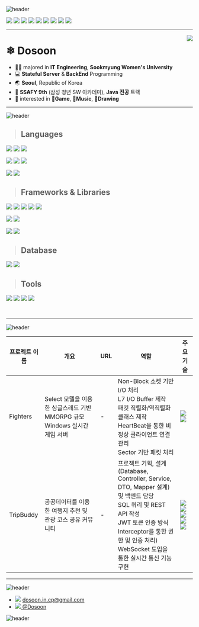 ![header](https://capsule-render.vercel.app/api?type=waving&color=0:F28585,60:F2C6C2,90:F2B263,100:F2B263&height=120&animation=fadeIn&section=header&text=👋%20Hello!&fontAlign=17&fontColor=ffffff&desc=I'm%20Dosoon,%20Server%20Programmer%20🐰&descAlign=32&fontSize=60&descAlignY=80)

<img src="https://img.shields.io/badge/-C++-00599C?style=flat&logo=Cplusplus&logoColor=white"> <img src="https://img.shields.io/badge/-C-A8B9CC?style=flat&logo=C&logoColor=white"> <img src="https://img.shields.io/badge/-JAVA-007396?style=flat&logo=OpenJDK&logoColor=white"> <img src="https://img.shields.io/badge/-Python-3776AB?style=flat&logo=Python&logoColor=white"> <img src="https://img.shields.io/badge/-Spring-6DB33F?style=flat&logo=Spring&logoColor=white"> <img src="https://img.shields.io/badge/-Spring_Boot-6DB33F?style=flat&logo=SpringBoot&logoColor=white"> <img src="https://img.shields.io/badge/-Vue-4FC08D?style=flat&logo=Vue.js&logoColor=white"> <img src="https://img.shields.io/badge/-Android-3DDC84?style=flat&logo=Android&logoColor=white"> <img src="https://img.shields.io/badge/-Unity-FFFFFF?style=flat&logo=Unity&logoColor=black"> 

---

<a href="https://solved.ac/profile/dosoon_in_cp" target="_blank">
<img align='right' src="http://mazassumnida.wtf/api/v2/generate_badge?boj=dosoon_in_cp"> </a>

# ❄ Dosoon
- 👩‍🎓 majored in **IT Engineering**, **Sookmyung Women's University**
- 💻 **Stateful Server** & **BackEnd** Programming
- 🌏 **Seoul**, Republic of Korea
- 🌱 **SSAFY 9th** (삼성 청년 SW 아카데미), **Java 전공** 트랙
- 👀 interested in **👾Game**, **🎵Music**, **🎨Drawing**

---
![header](https://capsule-render.vercel.app/api?type=transparent&color=0:F28585,60:F2C6C2,90:F2B263,100:F2B263&height=50&animation=fadeIn&section=footer&text=📚%20Tech%20Stack&fontAlign=15&fontColor=ffffff&fontSize=40)

> ## Languages

<!-- 주요 언어 : C++, C, Java -->
<img src="https://img.shields.io/badge/-C++-00599C?style=flat&logo=Cplusplus&logoColor=white"> <img src="https://img.shields.io/badge/-C-A8B9CC?style=flat&logo=C&logoColor=white"> <img src="https://img.shields.io/badge/-JAVA-007396?style=flat&logo=OpenJDK&logoColor=white">

<img src="https://img.shields.io/badge/-C%23-239120?style=flat&logo=CSharp&logoColor=white"> <img src="https://img.shields.io/badge/-Python-3776AB?style=flat&logo=Python&logoColor=white"> <img src="https://img.shields.io/badge/-Javascript-F7DF1E?style=flat&logo=Javascript&logoColor=black">

<img src="https://img.shields.io/badge/-Swift-F05138?style=flat&logo=Swift&logoColor=white"> <img src="https://img.shields.io/badge/-PHP-777BB4?style=flat&logo=PHP&logoColor=white">
<br/>

> ## Frameworks & Libraries

<img src="https://img.shields.io/badge/-Unity-FFFFFF?style=flat&logo=Unity&logoColor=black"> <img src="https://img.shields.io/badge/-Spring-6DB33F?style=flat&logo=Spring&logoColor=white"> <img src="https://img.shields.io/badge/-Spring_Boot-6DB33F?style=flat&logo=SpringBoot&logoColor=white"> <img src="https://img.shields.io/badge/-Vue-4FC08D?style=flat&logo=Vue.js&logoColor=white"> <img src="https://img.shields.io/badge/-Android-3DDC84?style=flat&logo=Android&logoColor=white">

<img src="https://img.shields.io/badge/-Bootstrap-7952B3?style=flat&logo=Bootstrap&logoColor=white"> <img src="https://img.shields.io/badge/-Swagger-85EA2D?style=flat&logo=Swagger&logoColor=232323">

<img src="https://img.shields.io/badge/-Express.js-000000?style=flat&logo=Express&logoColor=white"> <img src="https://img.shields.io/badge/-Node.js-339933?style=flat&logo=Node.js&logoColor=white">
<br />

> ## Database

<img src="https://img.shields.io/badge/-MySQL-4479A1?style=flat&logo=MySQL&logoColor=white"> <img src="https://img.shields.io/badge/-MongoDB-47A248?style=flat&logo=MongoDB&logoColor=white">
<br />

> ## Tools


<img src="https://img.shields.io/badge/-Github-181717?style=flat&logo=Github&logoColor=white"> <img src="https://img.shields.io/badge/-Postman-FF6C37?style=flat&logo=Postman&logoColor=white"> <img src="https://img.shields.io/badge/-AWS EC2-FF9900?style=flat&logo=AmazonEC2&logoColor=white"> <img src="https://img.shields.io/badge/-Wireshark-1679A7?style=flat&logo=Wireshark&logoColor=white">

<br />

---

![header](https://capsule-render.vercel.app/api?type=transparent&color=0:F28585,60:F2C6C2,90:F2B263,100:F2B263&height=80&animation=fadeIn&section=footer&text=📌%20Major%20Projects&fontAlign=20&fontColor=ffffff&fontSize=40)


|프로젝트 이름|개요|URL|역할|주요 기술|
|-|-|-|-|-|
|Fighters|Select 모델을 이용한 싱글스레드 기반 MMORPG 규모 Windows 실시간 게임 서버|-|Non-Block 소켓 기반 I/O 처리<br/>L7 I/O Buffer 제작<br/>패킷 직렬화/역직렬화 클래스 제작<br/>HeartBeat을 통한 비정상 클라이언트 연결 관리<br/>Sector 기반 패킷 처리|<img src="https://img.shields.io/badge/-C++-00599C?style=flat&logo=Cplusplus&logoColor=white"> <img src="https://img.shields.io/badge/-Wireshark-1679A7?style=flat&logo=Wireshark&logoColor=white">|
|TripBuddy|공공데이터를 이용한 여행지 추천 및 관광 코스 공유 커뮤니티|-|프로젝트 기획, 설계(Database, Controller, Service, DTO, Mapper 설계) 및 백엔드 담당<br/>SQL 쿼리 및 REST API 작성<br/>JWT 토큰 인증 방식<br/>Interceptor를 통한 권한 및 인증 처리)<br/> WebSocket 도입을 통한 실시간 통신 기능 구현|<img src="https://img.shields.io/badge/-JAVA-007396?style=flat&logo=OpenJDK&logoColor=white"> <img src="https://img.shields.io/badge/-Spring_Boot-6DB33F?style=flat&logo=SpringBoot&logoColor=white"> <img src="https://img.shields.io/badge/-Vue-4FC08D?style=flat&logo=Vue.js&logoColor=white"> <img src="https://img.shields.io/badge/-MySQL-4479A1?style=flat&logo=MySQL&logoColor=white"> <img src="https://img.shields.io/badge/-Swagger-85EA2D?style=flat&logo=Swagger&logoColor=232323"> |

---

![header](https://capsule-render.vercel.app/api?type=transparent&color=0:F28585,60:F2C6C2,90:F2B263,100:F2B263&height=80&animation=fadeIn&section=footer&text=📫%20Contact&fontAlign=12&fontColor=ffffff&fontSize=40)

* <img src="https://img.shields.io/badge/-Gmail-EA4335?style=flat&logo=Gmail&logoColor=white"> dosoon.in.cp@gmail.com
* <a href="https://velog.io/@dosoon"><img src="https://img.shields.io/badge/-Velog-20C997?style=flat&logo=Velog&logoColor=white"> @Dosoon</a>

![header](https://capsule-render.vercel.app/api?type=waving&color=0:F28585,60:F2C6C2,90:F2B263,100:F2B263&height=120&animation=fadeIn&section=footer&fontAlign=28&fontColor=ffffff)

<!---
Dosoon/Dosoon is a ✨ special ✨ repository because its `README.md` (this file) appears on your GitHub profile.
You can click the Preview link to take a look at your changes.
--->
